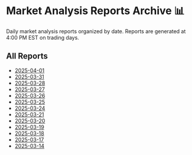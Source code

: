 # Market Analysis Reports Archive 📊

Daily market analysis reports organized by date.
Reports are generated at 4:00 PM EST on trading days.

## All Reports

- [2025-04-01](./market_report_2025-04-01.md)
- [2025-03-31](./market_report_2025-03-31.md)
- [2025-03-28](./market_report_2025-03-28.md)
- [2025-03-27](./market_report_2025-03-27.md)
- [2025-03-26](./market_report_2025-03-26.md)
- [2025-03-25](./market_report_2025-03-25.md)
- [2025-03-24](./market_report_2025-03-24.md)
- [2025-03-21](./market_report_2025-03-21.md)
- [2025-03-20](./market_report_2025-03-20.md)
- [2025-03-19](./market_report_2025-03-19.md)
- [2025-03-18](./market_report_2025-03-18.md)
- [2025-03-17](./market_report_2025-03-17.md)
- [2025-03-14](./market_report_2025-03-14.md)

